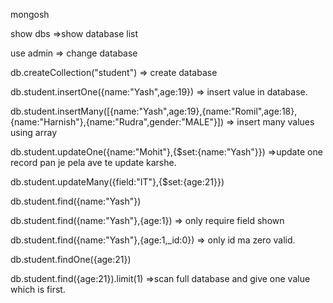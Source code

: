 mongosh

show dbs =>show database list

use admin => change database

db.createCollection("student") => create database

db.student.insertOne({name:"Yash",age:19}) => insert value in database.

db.student.insertMany([{name:"Yash",age:19},{name:"Romil",age:18},{name:"Harnish"},{name:"Rudra",gender:"MALE"}]) => insert many values using array

db.student.updateOne({name:"Mohit"},{$set:{name:"Yash"}}) =>update one record pan je pela ave te update karshe.

db.student.updateMany({field:"IT"},{$set:{age:21}})

db.student.find({name:"Yash"})

db.student.find({name:"Yash"},{age:1}) => only require field shown

db.student.find({name:"Yash"},{age:1,_id:0}) => only id ma zero valid.

db.student.findOne({age:21})

db.student.find({age:21}).limit(1) =>scan full database and give one value which is first.
